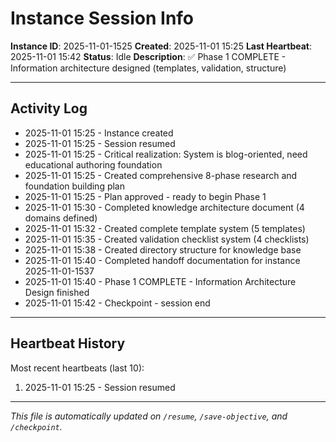 # Instance Session Info

**Instance ID**: 2025-11-01-1525
**Created**: 2025-11-01 15:25
**Last Heartbeat**: 2025-11-01 15:42
**Status**: Idle
**Description**: ✅ Phase 1 COMPLETE - Information architecture designed (templates, validation, structure)

---

## Activity Log

- 2025-11-01 15:25 - Instance created
- 2025-11-01 15:25 - Session resumed
- 2025-11-01 15:25 - Critical realization: System is blog-oriented, need educational authoring foundation
- 2025-11-01 15:25 - Created comprehensive 8-phase research and foundation building plan
- 2025-11-01 15:25 - Plan approved - ready to begin Phase 1
- 2025-11-01 15:30 - Completed knowledge architecture document (4 domains defined)
- 2025-11-01 15:32 - Created complete template system (5 templates)
- 2025-11-01 15:35 - Created validation checklist system (4 checklists)
- 2025-11-01 15:38 - Created directory structure for knowledge base
- 2025-11-01 15:40 - Completed handoff documentation for instance 2025-11-01-1537
- 2025-11-01 15:40 - Phase 1 COMPLETE - Information Architecture Design finished
- 2025-11-01 15:42 - Checkpoint - session end

---

## Heartbeat History

Most recent heartbeats (last 10):

1. 2025-11-01 15:25 - Session resumed

---

*This file is automatically updated on `/resume`, `/save-objective`, and `/checkpoint`.*
